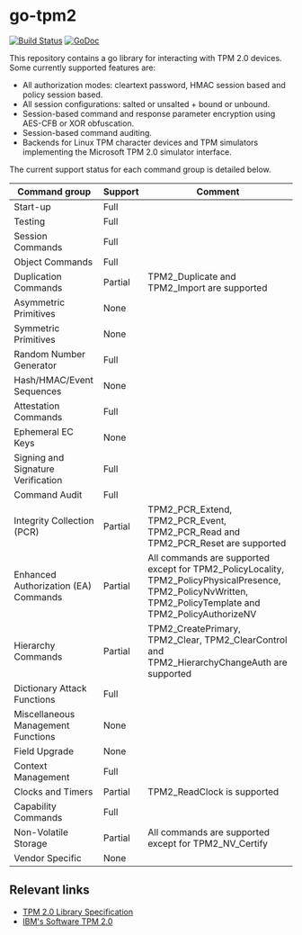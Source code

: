 # go-tpm2

[![Build Status](https://travis-ci.org/chrisccoulson/go-tpm2.svg?branch=master)](https://travis-ci.org/chrisccoulson/go-tpm2) [![GoDoc](https://godoc.org/github.com/chrisccoulson/go-tpm2?status.svg)](https://godoc.org/github.com/chrisccoulson/go-tpm2)

This repository contains a go library for interacting with TPM 2.0 devices. Some currently supported features are:

 - All authorization modes: cleartext password, HMAC session based and policy session based.
 - All session configurations: salted or unsalted + bound or unbound.
 - Session-based command and response parameter encryption using AES-CFB or XOR obfuscation.
 - Session-based command auditing.
 - Backends for Linux TPM character devices and TPM simulators implementing the Microsoft TPM 2.0 simulator interface.
 
The current support status for each command group is detailed below.
 
 Command group | Support | Comment
 --- | --- | ---
 Start-up | Full |
 Testing | Full |
 Session Commands | Full |
 Object Commands | Full |
 Duplication Commands | Partial | TPM2_Duplicate and TPM2_Import are supported
 Asymmetric Primitives | None |
 Symmetric Primitives | None |
 Random Number Generator | Full |
 Hash/HMAC/Event Sequences | None |
 Attestation Commands | Full |
 Ephemeral EC Keys | None |
 Signing and Signature Verification | Full |
 Command Audit | Full |
 Integrity Collection (PCR) | Partial | TPM2_PCR_Extend, TPM2_PCR_Event, TPM2_PCR_Read and TPM2_PCR_Reset are supported
 Enhanced Authorization (EA) Commands | Partial | All commands are supported except for TPM2_PolicyLocality, TPM2_PolicyPhysicalPresence, TPM2_PolicyNvWritten, TPM2_PolicyTemplate and TPM2_PolicyAuthorizeNV
 Hierarchy Commands | Partial | TPM2_CreatePrimary, TPM2_Clear, TPM2_ClearControl and TPM2_HierarchyChangeAuth are supported
 Dictionary Attack Functions | Full |
 Miscellaneous Management Functions | None |
 Field Upgrade | None |
 Context Management | Full |
 Clocks and Timers | Partial | TPM2_ReadClock is supported
 Capability Commands | Full |
 Non-Volatile Storage | Partial | All commands are supported except for TPM2_NV_Certify
 Vendor Specific | None |
  
 ## Relevant links
  - [TPM 2.0 Library Specification](https://trustedcomputinggroup.org/resource/tpm-library-specification/)
  - [IBM's Software TPM 2.0](https://sourceforge.net/projects/ibmswtpm2/)
